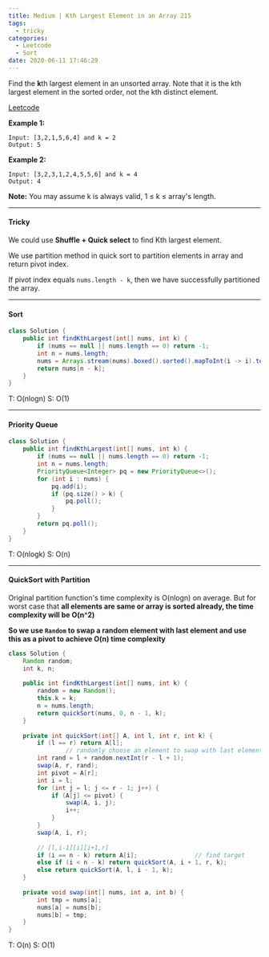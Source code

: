 ```yaml
---
title: Medium | Kth Largest Element in an Array 215
tags:
  - tricky
categories:
  - Leetcode
  - Sort
date: 2020-06-11 17:46:29
---
```


Find the **k**th largest element in an unsorted array. Note that it is the kth largest element in the sorted order, not the kth distinct element.

[Leetcode](https://leetcode.com/problems/kth-largest-element-in-an-array/)

<!--more-->

**Example 1:**

```
Input: [3,2,1,5,6,4] and k = 2
Output: 5
```

**Example 2:**

```
Input: [3,2,3,1,2,4,5,5,6] and k = 4
Output: 4
```

**Note:**
You may assume k is always valid, 1 ≤ k ≤ array's length.

---

#### Tricky 

We could use **Shuffle + Quick select** to find Kth largest element.

We use partition method in quick sort to partition elements in array and return pivot index.

If pivot index equals `nums.length - k`, then we have successfully partitioned the array.

---

#### Sort

```java
class Solution {
    public int findKthLargest(int[] nums, int k) {
        if (nums == null || nums.length == 0) return -1;
        int n = nums.length;
        nums = Arrays.stream(nums).boxed().sorted().mapToInt(i -> i).toArray();
        return nums[n - k];
    }
}
```

T: O(nlogn)		S: O(1)

---

#### Priority Queue

```java
class Solution {
    public int findKthLargest(int[] nums, int k) {
        if (nums == null || nums.length == 0) return -1;
        int n = nums.length;
        PriorityQueue<Integer> pq = new PriorityQueue<>();
        for (int i : nums) {
            pq.add(i);
            if (pq.size() > k) {
                pq.poll();
            }
        }
        return pq.poll();
    }
}
```

T: O(nlogk)			S: O(n)

---

#### QuickSort with Partition

Original partition function's time complexity is O(nlogn) on average. But for worst case that **all elements are same or array is sorted already, the time complexity will be O(n^2)**

**So we use `Random` to swap a random element with last element and use this as a pivot to achieve O(n) time complexity**

```java
class Solution {
    Random random;
    int k, n;
    
    public int findKthLargest(int[] nums, int k) {
        random = new Random();
        this.k = k;
        n = nums.length;
        return quickSort(nums, 0, n - 1, k);
    }
    
    private int quickSort(int[] A, int l, int r, int k) {
        if (l == r) return A[l];
				// randomly choose an element to swap with last element
        int rand = l + random.nextInt(r - l + 1);  
        swap(A, r, rand);
        int pivot = A[r];
        int i = l;
        for (int j = l; j <= r - 1; j++) {
            if (A[j] <= pivot) {
                swap(A, i, j);
                i++;
            }
        }
        swap(A, i, r);                             
        
      	// [l,i-1][i][i+1,r]
        if (i == n - k) return A[i];				// find target
        else if (i < n - k) return quickSort(A, i + 1, r, k);
        else return quickSort(A, l, i - 1, k);
    }
    
    private void swap(int[] nums, int a, int b) {
        int tmp = nums[a];
        nums[a] = nums[b];
        nums[b] = tmp;
    }
}
```

T: O(n)			S: O(1)
